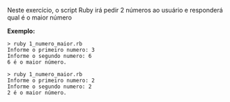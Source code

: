 Neste exercício, o script Ruby irá pedir 2 números ao usuário e responderá qual é o maior número

**Exemplo:**

	> ruby 1_numero_maior.rb
	Informe o primeiro numero: 3
	Informe o segundo numero: 6
	6 é o maior número.

	> ruby 1_numero_maior.rb
	Informe o primeiro numero: 2
	Informe o segundo numero: 2
	2 é o maior número.